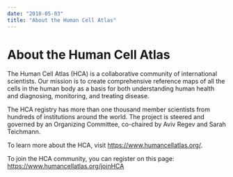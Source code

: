 ```yaml
---
date: "2018-05-03"
title: "About the Human Cell Atlas"
---
```


# About the Human Cell Atlas
The Human Cell Atlas (HCA) is a collaborative community of international scientists. Our mission is to create comprehensive reference maps of all the cells in the human body as a basis for both understanding human health and diagnosing, monitoring, and treating disease.

The HCA registry has more than one thousand member scientists from hundreds of institutions around the world. The project is steered and governed by an Organizing Committee, co-chaired by Aviv Regev and Sarah Teichmann.

To learn more about the HCA, visit https://www.humancellatlas.org/.

To join the HCA community, you can register on this page: https://www.humancellatlas.org/joinHCA


